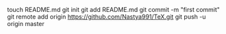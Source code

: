 touch README.md
git init
git add README.md
git commit -m "first commit"
git remote add origin https://github.com/Nastya991/TeX.git
git push -u origin master
